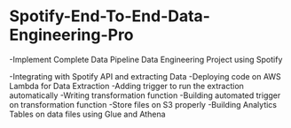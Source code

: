 # Spotify-End-To-End-Data-Engineering-Pro

-Implement Complete Data Pipeline Data Engineering Project using Spotify

-Integrating with Spotify API and extracting Data
-Deploying code on AWS Lambda for Data Extraction
-Adding trigger to run the extraction automatically
-Writing transformation function
-Building automated trigger on transformation function
-Store files on S3 properly
-Building Analytics Tables on data files using Glue and Athena

